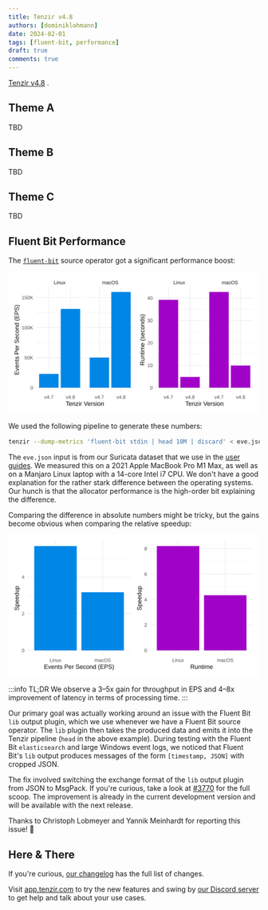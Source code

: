 ```yaml
---
title: Tenzir v4.8
authors: [dominiklohmann]
date: 2024-02-01
tags: [fluent-bit, performance]
draft: true
comments: true
---
```


[Tenzir v4.8](https://github.com/tenzir/tenzir/releases/tag/v4.8.0) .

<!--![Tenzir v4.8](tenzir-v4.8.excalidraw.svg)-->

<!-- truncate -->

## Theme A

TBD

## Theme B

TBD

## Theme C

TBD

## Fluent Bit Performance

The [`fluent-bit`](/operators/fluent-bit) source operator got a significant
performance boost:

![Fluent Bit Performance](fluent-bit-performance.svg)

We used the following pipeline to generate these numbers:

```bash
tenzir --dump-metrics 'fluent-bit stdin | head 10M | discard' < eve.json
```

The `eve.json` input is from our Suricata dataset that we use in the [user
guides](/user-guides). We measured this on a 2021 Apple MacBook Pro M1 Max, as
well as on a Manjaro Linux laptop with a 14-core Intel i7 CPU. We don't have a
good explanation for the rather stark difference between the operating systems.
Our hunch is that the allocator performance is the high-order bit explaining the
difference.

Comparing the difference in absolute numbers might be tricky, but the gains
become obvious when comparing the relative speedup:

![Fluent Bit Speedup](fluent-bit-speedup.svg)

:::info TL;DR
We observe a 3–5x gain for throughput in EPS and 4–8x improvement of latency in
terms of processing time.
:::

Our primary goal was actually working around an issue with the Fluent Bit `lib`
output plugin, which we use whenever we have a Fluent Bit source operator. The `lib` plugin then takes the produced data and emits it into the Tenzir pipeline (`head` in the above example). During testing with the Fluent Bit `elasticsearch` and large Windows event logs, we noticed that Fluent Bit's `lib` output produces
messages of the form `[timestamp, JSON]` with cropped JSON.

The fix involved switching the exchange format of the `lib` output plugin from
JSON to MsgPack. If you're curious, take a look at
[#3770](https://github.com/tenzir/tenzir/pull/3770) for the full scoop. The
improvement is already in the current development version and will be available
with the next release.

Thanks to Christoph Lobmeyer and Yannik Meinhardt for reporting this issue! 🙏

## Here & There

If you're curious, [our changelog](/changelog#v480) has the full list of
changes.

Visit [app.tenzir.com](https://app.tenzir.com) to try the new
features and swing by [our Discord server](/discord) to get help and talk about
your use cases.
